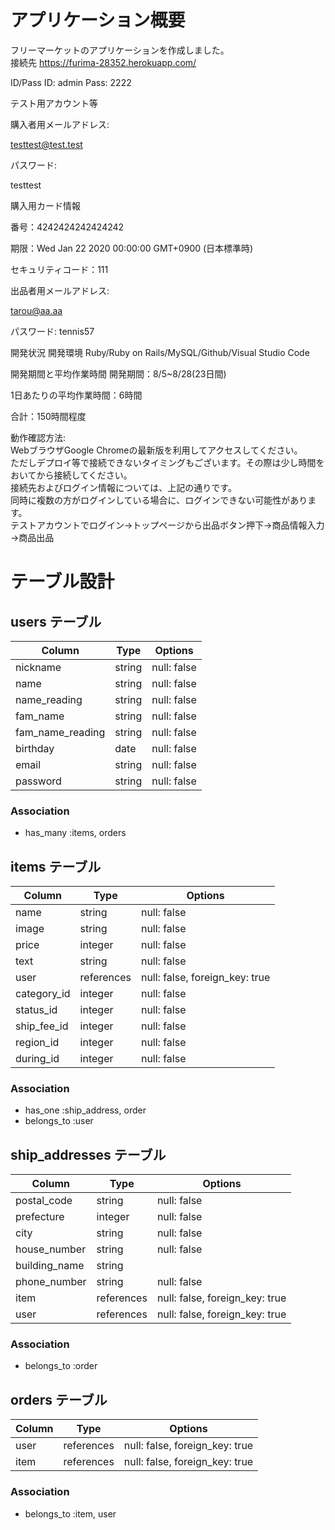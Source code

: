 # アプリケーション概要

フリーマーケットのアプリケーションを作成しました。  
接続先
https://furima-28352.herokuapp.com/

ID/Pass
ID: admin
Pass: 2222

テスト用アカウント等

購入者用メールアドレス:

testtest@test.test

パスワード: 

testtest

購入用カード情報

番号：4242424242424242

期限：Wed Jan 22 2020 00:00:00 GMT+0900 (日本標準時)

セキュリティコード：111

出品者用メールアドレス: 

tarou@aa.aa

パスワード: tennis57

開発状況
開発環境
Ruby/Ruby on Rails/MySQL/Github/Visual Studio Code

開発期間と平均作業時間
開発期間：8/5~8/28(23日間)

1日あたりの平均作業時間：6時間

合計：150時間程度

動作確認方法:  
WebブラウザGoogle Chromeの最新版を利用してアクセスしてください。  
ただしデプロイ等で接続できないタイミングもございます。その際は少し時間をおいてから接続してください。  
接続先およびログイン情報については、上記の通りです。  
同時に複数の方がログインしている場合に、ログインできない可能性があります。  
テストアカウントでログイン→トップページから出品ボタン押下→商品情報入力→商品出品  

# テーブル設計

## users テーブル

| Column   | Type   | Options     |
| -------- | ------ | ----------- |
| nickname | string | null: false |
| name     | string | null: false |
| name_reading | string | null: false |
| fam_name     | string | null: false |
| fam_name_reading | string | null: false |
| birthday | date | null: false |
| email    | string | null: false |
| password | string | null: false |

### Association
- has_many :items, orders

## items テーブル

| Column | Type   | Options     |
| ------ | ------ | ----------- |
| name  | string | null: false |
| image | string | null: false |
| price | integer | null: false |
| text | string | null: false |
| user | references | null: false, foreign_key: true |
| category_id | integer | null: false |
| status_id | integer | null: false |
| ship_fee_id | integer | null: false |
| region_id | integer | null: false |
| during_id | integer | null: false |

### Association
- has_one :ship_address, order
- belongs_to :user

## ship_addresses テーブル

| Column  | Type    | Options                        |
| ------- |  -------| ------------------------------ |
| postal_code | string | null: false                |
| prefecture | integer | null: false                 |
| city | string  | null: false                       |
| house_number | string  | null: false               |
| building_name | string  |                          |
| phone_number | string  | null: false               |
| item | references | null: false, foreign_key: true |
| user | references | null: false, foreign_key: true |

### Association

- belongs_to :order

## orders テーブル

| Column  | Type    | Options                        |
| ------- |  -------| ------------------------------ |
| user | references | null: false, foreign_key: true |
| item | references | null: false, foreign_key: true |


### Association

- belongs_to :item, user


